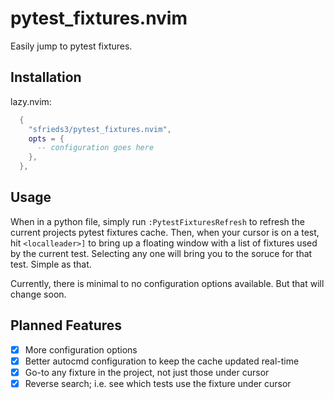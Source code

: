 # pytest_fixtures.nvim

Easily jump to pytest fixtures.

## Installation

lazy.nvim:

```lua
  {
    "sfrieds3/pytest_fixtures.nvim",
    opts = {
      -- configuration goes here
    },
  },
```

## Usage

When in a python file, simply run `:PytestFixturesRefresh` to refresh the current projects pytest fixtures cache. Then, when your cursor is on a test, hit `<localleader>]` to bring up a floating window with a list of fixtures used by the current test. Selecting any one will bring you to the soruce for that test. Simple as that.

Currently, there is minimal to no configuration options available. But that will change soon.

## Planned Features

- [x] More configuration options
- [x] Better autocmd configuration to keep the cache updated real-time
- [x] Go-to any fixture in the project, not just those under cursor
- [x] Reverse search; i.e. see which tests use the fixture under cursor
